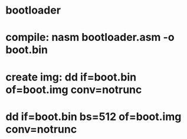 # bootloader

# compile: nasm bootloader.asm -o boot.bin
# create img: dd if=boot.bin of=boot.img conv=notrunc
#             dd if=boot.bin bs=512 of=boot.img conv=notrunc
